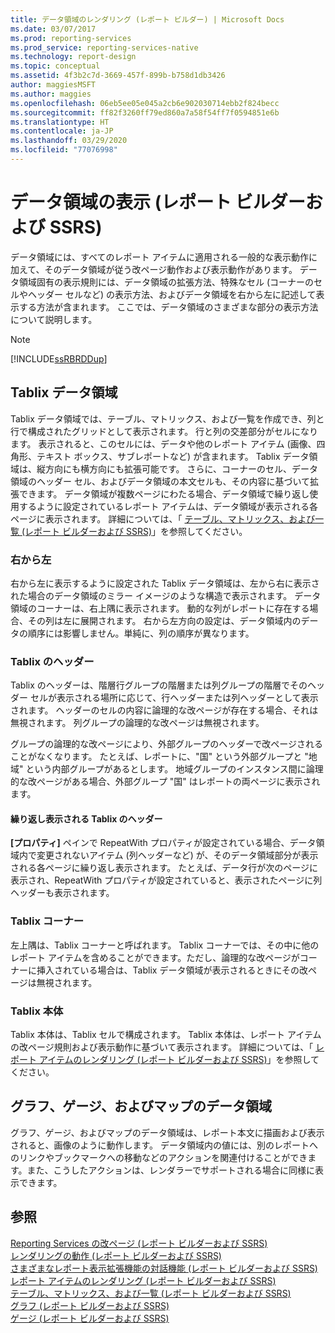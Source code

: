 ```yaml
---
title: データ領域のレンダリング (レポート ビルダー) | Microsoft Docs
ms.date: 03/07/2017
ms.prod: reporting-services
ms.prod_service: reporting-services-native
ms.technology: report-design
ms.topic: conceptual
ms.assetid: 4f3b2c7d-3669-457f-899b-b758d1db3426
author: maggiesMSFT
ms.author: maggies
ms.openlocfilehash: 06eb5ee05e045a2cb6e902030714ebb2f824becc
ms.sourcegitcommit: ff82f3260ff79ed860a7a58f54ff7f0594851e6b
ms.translationtype: HT
ms.contentlocale: ja-JP
ms.lasthandoff: 03/29/2020
ms.locfileid: "77076998"
---
```

# <a name="rendering-data-regions-report-builder-and-ssrs"></a>データ領域の表示 (レポート ビルダーおよび SSRS)
  データ領域には、すべてのレポート アイテムに適用される一般的な表示動作に加えて、そのデータ領域が従う改ページ動作および表示動作があります。 データ領域固有の表示規則には、データ領域の拡張方法、特殊なセル (コーナーのセルやヘッダー セルなど) の表示方法、およびデータ領域を右から左に記述して表示する方法が含まれます。 ここでは、データ領域のさまざまな部分の表示方法について説明します。  
  
> [!NOTE]  
>  [!INCLUDE[ssRBRDDup](../../includes/ssrbrddup-md.md)]  
  
## <a name="tablix-data-regions"></a>Tablix データ領域  
 Tablix データ領域では、テーブル、マトリックス、および一覧を作成でき、列と行で構成されたグリッドとして表示されます。 行と列の交差部分がセルになります。 表示されると、このセルには、データや他のレポート アイテム (画像、四角形、テキスト ボックス、サブレポートなど) が含まれます。 Tablix データ領域は、縦方向にも横方向にも拡張可能です。 さらに、コーナーのセル、データ領域のヘッダー セル、およびデータ領域の本文セルも、その内容に基づいて拡張できます。 データ領域が複数ページにわたる場合、データ領域で繰り返し使用するように設定されているレポート アイテムは、データ領域が表示される各ページに表示されます。 詳細については、「 [テーブル、マトリックス、および一覧 (レポート ビルダーおよび SSRS)](../../reporting-services/report-design/tables-matrices-and-lists-report-builder-and-ssrs.md)」を参照してください。  
  
### <a name="right-to-left"></a>右から左  
 右から左に表示するように設定された Tablix データ領域は、左から右に表示された場合のデータ領域のミラー イメージのような構造で表示されます。 データ領域のコーナーは、右上隅に表示されます。 動的な列がレポートに存在する場合、その列は左に展開されます。 右から左方向の設定は、データ領域内のデータの順序には影響しません。単純に、列の順序が異なります。  
  
### <a name="tablix-headers"></a>Tablix のヘッダー  
 Tablix のヘッダーは、階層行グループの階層または列グループの階層でそのヘッダー セルが表示される場所に応じて、行ヘッダーまたは列ヘッダーとして表示されます。 ヘッダーのセルの内容に論理的な改ページが存在する場合、それは無視されます。 列グループの論理的な改ページは無視されます。  
  
 グループの論理的な改ページにより、外部グループのヘッダーで改ページされることがなくなります。 たとえば、レポートに、"国" という外部グループと "地域" という内部グループがあるとします。 地域グループのインスタンス間に論理的な改ページがある場合、外部グループ "国" はレポートの両ページに表示されます。  
  
#### <a name="repeated-tablix-headers"></a>繰り返し表示される Tablix のヘッダー  
 **[プロパティ]** ペインで RepeatWith プロパティが設定されている場合、データ領域内で変更されないアイテム (列ヘッダーなど) が、そのデータ領域部分が表示される各ページに繰り返し表示されます。 たとえば、データ行が次のページに表示され、RepeatWith プロパティが設定されていると、表示されたページに列ヘッダーも表示されます。  
  
### <a name="tablix-corner"></a>Tablix コーナー  
 左上隅は、Tablix コーナーと呼ばれます。 Tablix コーナーでは、その中に他のレポート アイテムを含めることができます。ただし、論理的な改ページがコーナーに挿入されている場合は、Tablix データ領域が表示されるときにその改ページは無視されます。  
  
### <a name="tablix-body"></a>Tablix 本体  
 Tablix 本体は、Tablix セルで構成されます。 Tablix 本体は、レポート アイテムの改ページ規則および表示動作に基づいて表示されます。 詳細については、「 [レポート アイテムのレンダリング (レポート ビルダーおよび SSRS)](../../reporting-services/report-design/rendering-report-items-report-builder-and-ssrs.md)」を参照してください。  
  
## <a name="chart-gauge-and-map-data-regions"></a>グラフ、ゲージ、およびマップのデータ領域  
 グラフ、ゲージ、およびマップのデータ領域は、レポート本文に描画および表示されると、画像のように動作します。 データ領域内の値には、別のレポートへのリンクやブックマークへの移動などのアクションを関連付けることができます。また、こうしたアクションは、レンダラーでサポートされる場合に同様に表示できます。  
  
## <a name="see-also"></a>参照  
 [Reporting Services の改ページ &#40;レポート ビルダーおよび SSRS&#41;](../../reporting-services/report-design/pagination-in-reporting-services-report-builder-and-ssrs.md)   
 [レンダリングの動作 &#40;レポート ビルダーおよび SSRS&#41;](../../reporting-services/report-design/rendering-behaviors-report-builder-and-ssrs.md)   
 [さまざまなレポート表示拡張機能の対話機能 &#40;レポート ビルダーおよび SSRS&#41;](../../reporting-services/report-builder/interactive-functionality-different-report-rendering-extensions.md)   
 [レポート アイテムのレンダリング &#40;レポート ビルダーおよび SSRS&#41;](../../reporting-services/report-design/rendering-report-items-report-builder-and-ssrs.md)   
 [テーブル、マトリックス、および一覧 &#40;レポート ビルダーおよび SSRS&#41;](../../reporting-services/report-design/tables-matrices-and-lists-report-builder-and-ssrs.md)   
 [グラフ &#40;レポート ビルダーおよび SSRS&#41;](../../reporting-services/report-design/charts-report-builder-and-ssrs.md)   
 [ゲージ (レポート ビルダーおよび SSRS)](../../reporting-services/report-design/gauges-report-builder-and-ssrs.md)  
  
  
